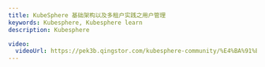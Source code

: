```yaml
---
title: KubeSphere 基础架构以及多租户实践之用户管理
keywords: Kubesphere, Kubesphere learn
description: Kubesphere

video:
  videoUrl: https://pek3b.qingstor.com/kubesphere-community/%E4%BA%91%E5%8E%9F%E7%94%9F%E5%AE%9E%E6%88%98/77%E3%80%81KubeSphere-%E5%A4%9A%E7%A7%9F%E6%88%B7-hr%E8%B4%A6%E6%88%B7%E4%B8%BA%E7%B3%BB%E7%BB%9F%E6%B7%BB%E5%8A%A0%E7%94%A8%E6%88%B7.mp4
---
```


